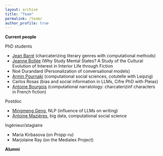 ```yaml
---
layout: archive
title: "Team"
permalink: /team/
author_profile: true
---
```


**Current people**


PhD students
- [Jean Barré](https://www.lattice.cnrs.fr/membres/doctorants/jean-barre/) (charcaterizing literary genres with computational methods)
- [Jeanne Bollée](https://theses.fr/s395823) (Why Study Mental States? A Study of the Cultural Evolution of Interest in Interior Life through Fiction
- Noé Durandard (Personalization of conversational models)
- [Armin Pournaki](https://pournaki.com/) (computational social sciences, cotutelle with Leipzig)
- Carlos Rosas (bias and social information in LLMs, Cifre PhD with Pleias)
- [Antoine Bourgois](https://sites.google.com/view/antoinebourgois/%C3%A0-propos) (computational narratology: charcaterizinf characters in French fiction)

Postdoc
- [Mingmeng Geng](http://www.mingmenggeng.com/), NLP (influence of LLMs on writing)
- [Antoine Mazières](https://scholar.google.fr/citations?user=0_6cVLkAAAAJ&hl=fr), big data, computational social science

Ingénieur/stagiaire
- Maria Kirbasova (on Propp-ru)
- Marjolaine Ray (on the Medialex Project)

**Alumni**
